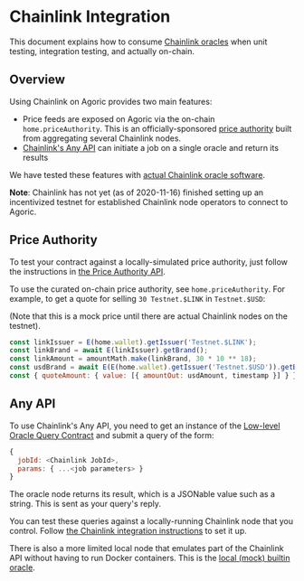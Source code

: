 # Chainlink Integration

This document explains how to consume [Chainlink
oracles](https://chain.link) when unit testing, integration testing, and
actually on-chain.

## Overview

Using Chainlink on Agoric provides two main features:
- Price feeds are exposed on Agoric via the on-chain `home.priceAuthority`. This is an
  officially-sponsored [price authority](/zoe/guide/price-authority.md) built
  from aggregating several Chainlink nodes.
- [Chainlink's Any API](https://docs.chain.link/docs/request-and-receive-data)
  can initiate a job on a single oracle and return its results

We have tested these features with [actual Chainlink oracle
software](https://github.com/Agoric/dapp-oracle/blob/main/chainlink-agoric/README.md).

**Note**: Chainlink has not yet (as of 2020-11-16) finished setting up an incentivized testnet for established Chainlink node operators to connect to Agoric.

## Price Authority

To test your contract against a locally-simulated price authority, just follow
the instructions in [the Price Authority API](/zoe/api/contract-support/price-authority.md).

To use the curated on-chain price authority, see `home.priceAuthority`.  For 
example, to get a quote for selling `30 Testnet.$LINK` in `Testnet.$USD`:

(Note that this is a mock price until there are actual Chainlink nodes on the
testnet).

```js
const linkIssuer = E(home.wallet).getIssuer('Testnet.$LINK');
const linkBrand = await E(linkIssuer).getBrand();
const linkAmount = amountMath.make(linkBrand, 30 * 10 ** 18);
const usdBrand = await E(E(home.wallet).getIssuer('Testnet.$USD')).getBrand();
const { quoteAmount: { value: [{ amountOut: usdAmount, timestamp }] } } = await E(home.priceAuthority).quoteGiven(linkAmount, usdBrand);
```

## Any API

To use Chainlink's Any API, you need to get an instance of the
[Low-level Oracle Query Contract](/zoe/guide/contracts/oracle.md) and submit a
query of the form:

```js
{
  jobId: <Chainlink JobId>,
  params: { ...<job parameters> }
}
```

The oracle node returns its result, which is a JSONable value such as a string.
This is sent as your query's reply.

You can test these queries against a locally-running Chainlink node that you
control.  Follow [the Chainlink integration
instructions](https://github.com/Agoric/dapp-oracle/blob/main/chainlink-agoric/README.md)
to set it up.

There is also a more limited local node that emulates part of the Chainlink API
without having to run Docker containers.  This is the [local (mock) builtin
oracle](https://github.com/agoric/dapp-oracle#running-a-local-builtin-oracle).
